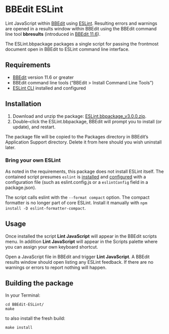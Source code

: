 # BBEdit ESLint

Lint JavaScript within [BBEdit](http://www.barebones.com/products/bbedit/) using [ESLint](http://eslint.org/). Resulting errors and warnings are opened in a results window within BBEdit using the BBEdit command line tool **bbresults** (introduced in [BBEdit 11.6](http://www.barebones.com/support/bbedit/notes-11.6.html)).

The ESLint.bbpackage packages a single script for passing the frontmost document open in BBEdit to ESLint command line interface.

## Requirements

- [BBEdit](http://www.barebones.com/products/bbedit/) version 11.6 or greater
- BBEdit command line tools (“BBEdit > Install Command Line Tools”)
- [ESLint CLI](http://eslint.org/docs/user-guide/command-line-interface) installed and configured

## Installation

1. Download and unzip the package: [ESLint.bbpackage_v3.0.0.zip](https://github.com/ollicle/BBEdit-ESLint/raw/master/dist/ESLint.bbpackage_v3.0.0.zip).
2. Double–click the ESLint.bbpackage, BBEdit will prompt you to install (or update), and restart.

The package file will be copied to the Packages directory in BBEdit’s Application Support directory. Delete it from here should you wish uninstall later.

### Bring your own ESLint

As noted in the requirements, this package does not install ESLint itself. The contained script presumes `eslint` is [installed](http://eslint.org/docs/user-guide/command-line-interface) and [configured](http://eslint.org/docs/user-guide/configuring) with a configuration file (such as eslint.config.js or a `eslintConfig` field in a package.json).

The script calls eslint with the `--format compact` option. The compact formatter is no longer part of core ESLint. Install it manually with `npm install -D eslint-formatter-compact`.

## Usage

Once installed the script **Lint JavaScript** will appear in the BBEdit scripts menu. In addition **Lint JavaScript** will appear in the Scripts palette where you can assign your own keyboard shortcut.

Open a JavaScript file in BBEdit and trigger **Lint JavaScript**. A BBEdit results window should open listing any ESLint feedback. If there are no warnings or errors to report nothing will happen.

## Building the package

In your Terminal:

	cd BBEdit-ESLint/
	make

to also install the fresh build:

	make install
